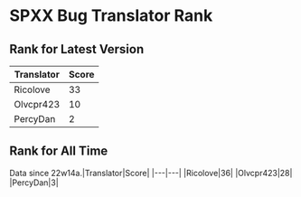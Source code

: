 # SPXX Bug Translator Rank
## Rank for Latest Version
|Translator|Score|
|---|---|
|Ricolove|33|
|Olvcpr423|10|
|PercyDan|2|
## Rank for All Time
Data since 22w14a.|Translator|Score|
|---|---|
|Ricolove|36|
|Olvcpr423|28|
|PercyDan|3|
